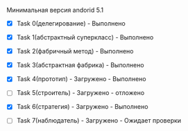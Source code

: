 Минимальная версия andorid 5.1

- [x] Task 0(делегирование) - Выполнено

- [x] Task 1(абстрактный суперкласс) - Выполнено

- [x] Task 2(фабричный метод) - Выполнено

- [x] Task 3(абстрактная фабрика) - Выполнено

- [x] Task 4(прототип) - Загружено - Выполнено

- [ ] Task 5(строитель) - Загружено - отложено

- [x] Task 6(стратегия) - Загружено - Выполнено

- [ ] Task 7(наблюдатель) - Загружено - Ожидает проверки
